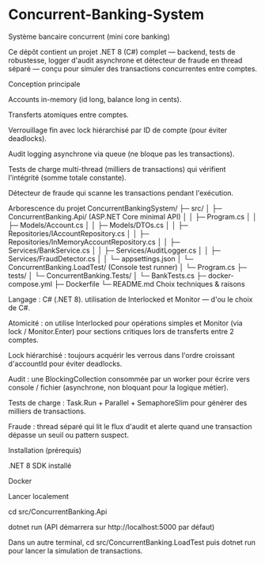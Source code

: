 # Concurrent-Banking-System

Système bancaire concurrent (mini core banking)

Ce dépôt contient un projet .NET 8 (C#) complet — backend, tests de robustesse, logger d'audit asynchrone et détecteur de fraude en thread séparé — conçu pour simuler des transactions concurrentes entre comptes.

Conception principale

Accounts in-memory (id long, balance long in cents).

Transferts atomiques entre comptes.

Verrouillage fin avec lock hiérarchisé par ID de compte (pour éviter deadlocks).

Audit logging asynchrone via queue (ne bloque pas les transactions).

Tests de charge multi-thread (milliers de transactions) qui vérifient l'intégrité (somme totale constante).

Détecteur de fraude qui scanne les transactions pendant l'exécution.

Arborescence du projet
ConcurrentBankingSystem/
├─ src/
│  ├─ ConcurrentBanking.Api/    (ASP.NET Core minimal API)
│  │  ├─ Program.cs
│  │  ├─ Models/Account.cs
│  │  ├─ Models/DTOs.cs
│  │  ├─ Repositories/IAccountRepository.cs
│  │  ├─ Repositories/InMemoryAccountRepository.cs
│  │  ├─ Services/BankService.cs
│  │  ├─ Services/AuditLogger.cs
│  │  ├─ Services/FraudDetector.cs
│  │  └─ appsettings.json
│  └─ ConcurrentBanking.LoadTest/ (Console test runner)
│     └─ Program.cs
├─ tests/
│  └─ ConcurrentBanking.Tests/
│     └─ BankTests.cs
├─ docker-compose.yml
├─ Dockerfile
└─ README.md
Choix techniques & raisons

Langage : C# (.NET 8). utilisation de Interlocked et Monitor — d'ou le choix de C#.

Atomicité : on utilise Interlocked pour opérations simples et Monitor (via lock / Monitor.Enter) pour sections critiques lors de transferts entre 2 comptes.

Lock hiérarchisé : toujours acquérir les verrous dans l'ordre croissant d'accountId pour éviter deadlocks.

Audit : une BlockingCollection<LogEntry> consommée par un worker pour écrire vers console / fichier (asynchrone, non bloquant pour la logique métier).

Tests de charge : Task.Run + Parallel + SemaphoreSlim pour générer des milliers de transactions.

Fraude : thread séparé qui lit le flux d'audit et alerte quand une transaction dépasse un seuil ou pattern suspect.

Installation (prérequis)

.NET 8 SDK installé

Docker

Lancer localement

cd src/ConcurrentBanking.Api

dotnet run (API démarrera sur http://localhost:5000 par défaut)

Dans un autre terminal, cd src/ConcurrentBanking.LoadTest puis dotnet run pour lancer la simulation de transactions.
